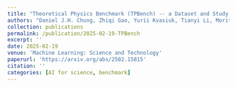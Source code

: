 ```yaml
---
title: "Theoretical Physics Benchmark (TPBench) -- a Dataset and Study of AI Reasoning Capabilities in Theoretical Physics"
authors: "Daniel J.H. Chung, Zhiqi Gao, Yurii Kvasiuk, Tianyi Li, Moritz Münchmeyer, Maja Rudolph, Frederic Sala, Sai Chaitanya Tadepalli"
collection: publications
permalink: /publication/2025-02-19-TPBench
excerpt: ''
date: 2025-02-19
venue: 'Machine Learning: Science and Technology'
paperurl: 'https://arxiv.org/abs/2502.15815'
citation: ''
categories: [AI for science, benchmark]
---
```

